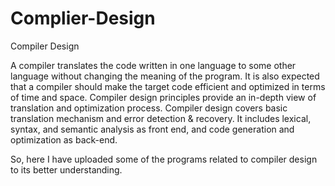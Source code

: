 # Complier-Design

Compiler Design

A compiler translates the code written in one language to some other language without changing the meaning of the program. 
It is also expected that a compiler should make the target code efficient and optimized in terms of time and space. 
Compiler design principles provide an in-depth view of translation and optimization process. 
Compiler design covers basic translation mechanism and error detection & recovery.
It includes lexical, syntax, and semantic analysis as front end, and code generation and optimization as back-end.

So, here I have uploaded some of the programs related to compiler design to its better understanding.
